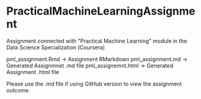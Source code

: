 # PracticalMachineLearningAssignment
Assignment connected with "Practical Machine Learning" module in the Data Science Specialization (Coursera)

pml_assignment.Rmd -> Assignment RMarkdown
pml_assignment.md -> Generated Assignmnet .md file
pml_assignemnt.html -> Generated Assignment .html file

Please use the .md file if using GitHub version to view the assignment outcome.
